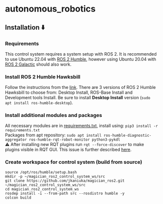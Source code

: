 # autonomous_robotics
## Installation :arrow_down:

### Requirements

This control system requires a system setup with ROS 2. It is recommended to use Ubuntu 22.04 with [ROS 2 Humble](https://docs.ros.org/en/humble/index.html), however using Ubuntu 20.04 with [ROS 2 Galactic](https://docs.ros.org/en/galactic/index.html) should also work.

### Install ROS 2 Humble Hawksbill
Follow the instructions from the [link](https://docs.ros.org/en/humble/Installation/Ubuntu-Install-Debians.html). There are 3 versions of ROS 2 Humble Hawksbill to choose from: Desktop Install, ROS-Base Install and Development tools Install. Be sure to install **Desktop Install** version (`sudo apt install ros-humble-desktop`).


### Install additional modules and packages  
All necessary modules are in [requirements.txt](https://github.com/jkaniuka/magician_ros2/blob/main/requirements.txt), install using: `pip3 install -r requirements.txt`   
Packages from apt repository: `sudo apt install ros-humble-diagnostic-aggregator ros-humble-rqt-robot-monitor python3-pykdl`    
:warning: After installing new RQT plugins run `rqt --force-discover` to make plugins visible in RQT GUI. This issue is further described [here](https://answers.ros.org/question/338282/ros2-what-is-the-rqt-force-discover-option-meaning/).

### Create workspace for control system (build from source)
```
source /opt/ros/humble/setup.bash
mkdir -p ~/magician_ros2_control_system_ws/src
git clone https://github.com/jkaniuka/magician_ros2.git ~/magician_ros2_control_system_ws/src
cd magician_ros2_control_system_ws
rosdep install -i --from-path src --rosdistro humble -y
colcon build
```

